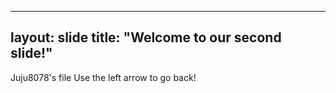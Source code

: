 
---
layout: slide
title: "Welcome to our second slide!"
---
Juju8078's file
Use the left arrow to go back!
